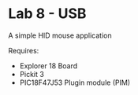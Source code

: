 # Lab 8 - USB

A simple HID mouse application  

Requires:  
* Explorer 18 Board
* Pickit 3
* PIC18F47J53 Plugin module (PIM)
